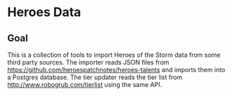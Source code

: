 # Heroes Data

## Goal
This is a collection of tools to import Heroes of the Storm data from some third party sources.
The importer reads JSON files from https://github.com/heroespatchnotes/heroes-talents and imports them
into a Postgres database. The tier updater reads the tier list from http://www.robogrub.com/tierlist using the same API. 